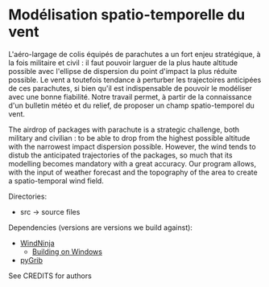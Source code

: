 Modélisation spatio-temporelle du vent
=========

L'aéro-largage de colis équipés de parachutes a un fort enjeu stratégique, à la fois militaire et civil : il faut pouvoir larguer de la plus haute altitude possible avec l'ellipse de dispersion du point d'impact la plus réduite possible. Le vent a toutefois tendance à perturber les trajectoires anticipées de ces parachutes, si bien qu'il est indispensable de pouvoir le modéliser avec une bonne fiabilité. Notre travail permet, à partir de la connaissance d'un bulletin météo et du relief, de proposer un champ spatio-temporel du vent. 

The airdrop of packages with parachute is a strategic challenge, both military and civilian : to be able to drop from the highest possible altitude with the narrowest impact dispersion possible. However, the wind tends to distub the anticipated trajectories of the packages, so much that its modelling becomes mandatory with a great accuracy. Our program allows, with the input of weather forecast and the topography of the area to create a spatio-temporal wind field.


Directories:
<!-- * autotest    -> testing suite -->
<!-- * cmake       -> cmake support scripts -->
 * src         -> source files

Dependencies (versions are versions we build against):
 * [WindNinja](https://github.com/firelab/windninja)
    * [Building on Windows](https://github.com/firelab/windninja/wiki/Building-WindNinja-on-Windows-using-the-MSVC-compiler-and-gisinternals.com-dependencies)
 * [pyGrib](https://github.com/jswhit/pygrib)

See CREDITS for authors


